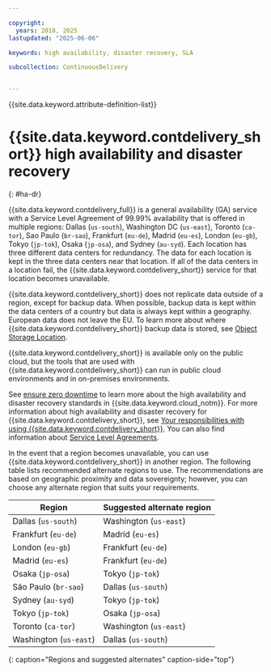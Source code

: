 ```yaml
---

copyright:
  years: 2018, 2025
lastupdated: "2025-06-06"

keywords: high availability, disaster recovery, SLA

subcollection: ContinuousDelivery


---
```


{{site.data.keyword.attribute-definition-list}}


# {{site.data.keyword.contdelivery_short}} high availability and disaster recovery
{: #ha-dr}

{{site.data.keyword.contdelivery_full}} is a general availability (GA) service with a Service Level Agreement of 99.99% availability that is offered in multiple regions: Dallas (`us-south`), Washington DC (`us-east`), Toronto (`ca-tor`), Sao Paulo (`br-sao`), Frankfurt (`eu-de`), Madrid (`eu-es`), London (`eu-gb`), Tokyo (`jp-tok`), Osaka (`jp-osa`), and Sydney (`au-syd`). Each location has three different data centers for redundancy. The data for each location is kept in the three data centers near that location. If all of the data centers in a location fail, the {{site.data.keyword.contdelivery_short}} service for that location becomes unavailable.

{{site.data.keyword.contdelivery_short}} does not replicate data outside of a region, except for backup data. When possible, backup data is kept within the data centers of a country but data is always kept within a geography. European data does not leave the EU. To learn more about where {{site.data.keyword.contdelivery_short}} backup data is stored, see [Object Storage Location](/docs/ContinuousDelivery?topic=ContinuousDelivery-cd-compute-isolation#cd-object-storage).

{{site.data.keyword.contdelivery_short}} is available only on the public cloud, but the tools that are used with {{site.data.keyword.contdelivery_short}} can run in public cloud environments and in on-premises environments.

See [ensure zero downtime](/docs/resiliency?topic=resiliency-ha-redundancy#zero-downtime) to learn more about the high availability and disaster recovery standards in {{site.data.keyword.cloud_notm}}. For more information about high availability and disaster recovery for {{site.data.keyword.contdelivery_short}}, see [Your responsibilities with using {{site.data.keyword.contdelivery_short}}](/docs/ContinuousDelivery?topic=ContinuousDelivery-responsibilities-cd#disaster-recovery). You can also find information about [Service Level Agreements](/docs/overview?topic=overview-slas).

In the event that a region becomes unavailable, you can use {{site.data.keyword.contdelivery_short}} in another region. The following table lists recommended alternate regions to use. The recommendations are based on geographic proximity and data sovereignty; however, you can choose any alternate region that suits your requirements.

| Region                        | Suggested alternate region       |
| ------------------------------| ---------------------------------|
| Dallas (`us-south`)           | Washington (`us-east`)           |
| Frankfurt (`eu-de`)           | Madrid (`eu-es`)                 |
| London (`eu-gb`)              | Frankfurt (`eu-de`)              |
| Madrid (`eu-es`)              | Frankfurt (`eu-de`)              |
| Osaka (`jp-osa`)              | Tokyo (`jp-tok`)                 |
| São Paulo (`br-sao`)          | Dallas (`us-south`)              |
| Sydney (`au-syd`)             | Tokyo (`jp-tok`)                 |
| Tokyo (`jp-tok`)              | Osaka (`jp-osa`)                 |
| Toronto (`ca-tor`)            | Washington (`us-east`)           |
| Washington (`us-east`)        | Dallas (`us-south`)              |
{: caption="Regions and suggested alternates" caption-side="top"}
